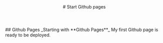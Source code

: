 <header> 
# Start Github pages 
</header>
## Github Pages
_Starting with **Github Pages**_
My first Github page is ready to be deployed.

